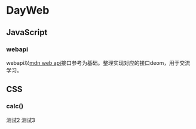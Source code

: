# DayWeb
## JavaScript
### webapi
webapi以[mdn web api](https://developer.mozilla.org/zh-CN/docs/Web/API)接口参考为基础。整理实现对应的接口deom，用于交流学习。

## CSS
### calc()
测试2
测试3

